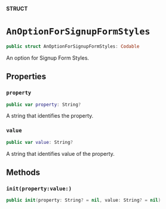**STRUCT**

# `AnOptionForSignupFormStyles`

```swift
public struct AnOptionForSignupFormStyles: Codable
```

An option for Signup Form Styles.

## Properties
### `property`

```swift
public var property: String?
```

A string that identifies the property.

### `value`

```swift
public var value: String?
```

A string that identifies value of the property.

## Methods
### `init(property:value:)`

```swift
public init(property: String? = nil, value: String? = nil)
```
